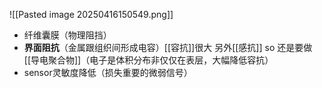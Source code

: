 

![[Pasted image 20250416150549.png]]


- 纤维囊膜（物理阻挡）
- **界面阻抗**（金属跟组织间形成电容）[[容抗]]很大
	另外[[感抗]]
	so 还是要做[[导电聚合物]]（电子是体积分布非仅仅在表层，大幅降低容抗）
- sensor灵敏度降低（损失重要的微弱信号）